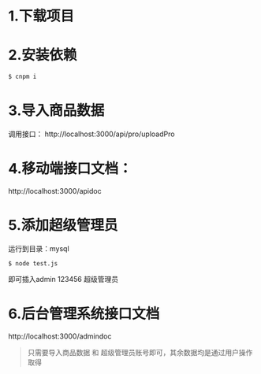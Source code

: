 # 1.下载项目
# 2.安装依赖
```sh
$ cnpm i
```

# 3.导入商品数据

调用接口： http://localhost:3000/api/pro/uploadPro

# 4.移动端接口文档：

http://localhost:3000/apidoc

# 5.添加超级管理员

运行到目录：mysql

```
$ node test.js
```

即可插入admin  123456 超级管理员

# 6.后台管理系统接口文档

http://localhost:3000/admindoc



> 只需要导入商品数据 和 超级管理员账号即可，其余数据均是通过用户操作取得